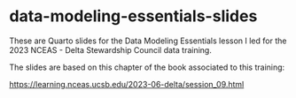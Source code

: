 # data-modeling-essentials-slides
These are Quarto slides for the Data Modeling Essentials lesson I led for the 2023 NCEAS - Delta Stewardship Council data training. 

The slides are based on this chapter of the book associated to this training:

https://learning.nceas.ucsb.edu/2023-06-delta/session_09.html
